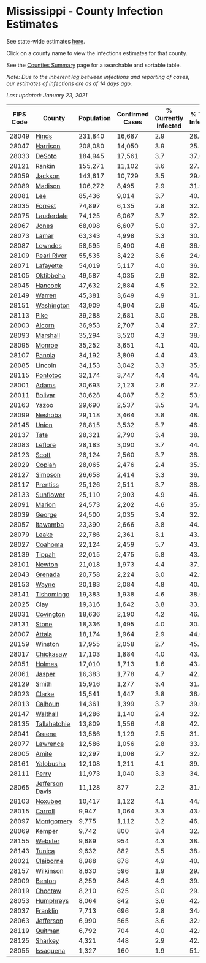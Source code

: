 # Mississippi - County Infection Estimates

See state-wide estimates [here](/infections/us-ms).

Click on a county name to view the infections estimates for that county.

See the [Counties Summary](/infections/summary-counties) page for a searchable and sortable table.

*Note: Due to the inherent lag between infections and reporting of cases, our estimates of infections are as of 14 days ago.*

*Last updated: January 23, 2021*

|   FIPS Code |                             County |   Population |   Confirmed Cases |   % Currently Infected |   % Total Infected |
|-------------|------------------------------------|--------------|-------------------|------------------------|--------------------|
|       28049 |                     [Hinds](hinds) |      231,840 |            16,687 |                    2.9 |               28.8 |
|       28047 |               [Harrison](harrison) |      208,080 |            14,050 |                    3.9 |               25.7 |
|       28033 |                   [DeSoto](desoto) |      184,945 |            17,561 |                    3.7 |               37.0 |
|       28121 |                   [Rankin](rankin) |      155,271 |            11,102 |                    3.6 |               27.5 |
|       28059 |                 [Jackson](jackson) |      143,617 |            10,729 |                    3.5 |               29.0 |
|       28089 |                 [Madison](madison) |      106,272 |             8,495 |                    2.9 |               31.9 |
|       28081 |                         [Lee](lee) |       85,436 |             9,014 |                    3.7 |               40.5 |
|       28035 |                 [Forrest](forrest) |       74,897 |             6,135 |                    2.8 |               32.7 |
|       28075 |           [Lauderdale](lauderdale) |       74,125 |             6,067 |                    3.7 |               32.5 |
|       28067 |                     [Jones](jones) |       68,098 |             6,607 |                    5.0 |               37.8 |
|       28073 |                     [Lamar](lamar) |       63,343 |             4,998 |                    3.3 |               30.7 |
|       28087 |                 [Lowndes](lowndes) |       58,595 |             5,490 |                    4.6 |               36.0 |
|       28109 |         [Pearl River](pearl-river) |       55,535 |             3,422 |                    3.6 |               24.0 |
|       28071 |             [Lafayette](lafayette) |       54,019 |             5,117 |                    4.0 |               36.3 |
|       28105 |             [Oktibbeha](oktibbeha) |       49,587 |             4,035 |                    2.9 |               32.3 |
|       28045 |                 [Hancock](hancock) |       47,632 |             2,884 |                    4.5 |               22.7 |
|       28149 |                   [Warren](warren) |       45,381 |             3,649 |                    4.9 |               31.8 |
|       28151 |           [Washington](washington) |       43,909 |             4,904 |                    2.9 |               45.0 |
|       28113 |                       [Pike](pike) |       39,288 |             2,681 |                    3.0 |               28.1 |
|       28003 |                   [Alcorn](alcorn) |       36,953 |             2,707 |                    3.4 |               27.9 |
|       28093 |               [Marshall](marshall) |       35,294 |             3,520 |                    4.3 |               38.6 |
|       28095 |                   [Monroe](monroe) |       35,252 |             3,651 |                    4.1 |               40.8 |
|       28107 |                   [Panola](panola) |       34,192 |             3,809 |                    4.4 |               43.5 |
|       28085 |                 [Lincoln](lincoln) |       34,153 |             3,042 |                    3.3 |               35.6 |
|       28115 |               [Pontotoc](pontotoc) |       32,174 |             3,747 |                    4.4 |               44.7 |
|       28001 |                     [Adams](adams) |       30,693 |             2,123 |                    2.6 |               27.6 |
|       28011 |                 [Bolivar](bolivar) |       30,628 |             4,087 |                    5.2 |               53.0 |
|       28163 |                     [Yazoo](yazoo) |       29,690 |             2,537 |                    3.5 |               34.1 |
|       28099 |                 [Neshoba](neshoba) |       29,118 |             3,464 |                    3.8 |               48.7 |
|       28145 |                     [Union](union) |       28,815 |             3,532 |                    5.7 |               46.9 |
|       28137 |                       [Tate](tate) |       28,321 |             2,790 |                    3.4 |               38.2 |
|       28083 |                 [Leflore](leflore) |       28,183 |             3,090 |                    3.7 |               44.7 |
|       28123 |                     [Scott](scott) |       28,124 |             2,560 |                    3.7 |               38.2 |
|       28029 |                   [Copiah](copiah) |       28,065 |             2,476 |                    2.4 |               35.9 |
|       28127 |                 [Simpson](simpson) |       26,658 |             2,414 |                    3.3 |               36.3 |
|       28117 |               [Prentiss](prentiss) |       25,126 |             2,511 |                    3.7 |               38.4 |
|       28133 |             [Sunflower](sunflower) |       25,110 |             2,903 |                    4.9 |               46.5 |
|       28091 |                   [Marion](marion) |       24,573 |             2,202 |                    4.6 |               35.0 |
|       28039 |                   [George](george) |       24,500 |             2,035 |                    3.4 |               32.9 |
|       28057 |               [Itawamba](itawamba) |       23,390 |             2,666 |                    3.8 |               44.2 |
|       28079 |                     [Leake](leake) |       22,786 |             2,361 |                    3.1 |               43.3 |
|       28027 |                 [Coahoma](coahoma) |       22,124 |             2,459 |                    5.7 |               43.7 |
|       28139 |                   [Tippah](tippah) |       22,015 |             2,475 |                    5.8 |               43.8 |
|       28101 |                   [Newton](newton) |       21,018 |             1,973 |                    4.4 |               37.5 |
|       28043 |                 [Grenada](grenada) |       20,758 |             2,224 |                    3.0 |               42.9 |
|       28153 |                     [Wayne](wayne) |       20,183 |             2,084 |                    4.8 |               40.2 |
|       28141 |           [Tishomingo](tishomingo) |       19,383 |             1,938 |                    4.6 |               38.0 |
|       28025 |                       [Clay](clay) |       19,316 |             1,642 |                    3.8 |               33.2 |
|       28031 |             [Covington](covington) |       18,636 |             2,190 |                    4.2 |               46.5 |
|       28131 |                     [Stone](stone) |       18,336 |             1,495 |                    4.0 |               30.5 |
|       28007 |                   [Attala](attala) |       18,174 |             1,964 |                    2.9 |               44.0 |
|       28159 |                 [Winston](winston) |       17,955 |             2,058 |                    2.7 |               45.3 |
|       28017 |             [Chickasaw](chickasaw) |       17,103 |             1,884 |                    4.0 |               43.8 |
|       28051 |                   [Holmes](holmes) |       17,010 |             1,713 |                    1.6 |               43.8 |
|       28061 |                   [Jasper](jasper) |       16,383 |             1,778 |                    4.7 |               42.5 |
|       28129 |                     [Smith](smith) |       15,916 |             1,277 |                    3.4 |               31.8 |
|       28023 |                   [Clarke](clarke) |       15,541 |             1,447 |                    3.8 |               36.6 |
|       28013 |                 [Calhoun](calhoun) |       14,361 |             1,399 |                    3.7 |               39.0 |
|       28147 |               [Walthall](walthall) |       14,286 |             1,140 |                    2.4 |               32.9 |
|       28135 |       [Tallahatchie](tallahatchie) |       13,809 |             1,556 |                    4.8 |               42.7 |
|       28041 |                   [Greene](greene) |       13,586 |             1,129 |                    2.5 |               31.5 |
|       28077 |               [Lawrence](lawrence) |       12,586 |             1,056 |                    2.8 |               33.6 |
|       28005 |                     [Amite](amite) |       12,297 |             1,008 |                    2.7 |               32.0 |
|       28161 |             [Yalobusha](yalobusha) |       12,108 |             1,211 |                    4.1 |               39.7 |
|       28111 |                     [Perry](perry) |       11,973 |             1,040 |                    3.3 |               34.2 |
|       28065 | [Jefferson Davis](jefferson-davis) |       11,128 |               877 |                    2.2 |               31.0 |
|       28103 |                 [Noxubee](noxubee) |       10,417 |             1,122 |                    4.1 |               44.9 |
|       28015 |                 [Carroll](carroll) |        9,947 |             1,064 |                    3.3 |               43.0 |
|       28097 |           [Montgomery](montgomery) |        9,775 |             1,112 |                    3.2 |               46.2 |
|       28069 |                   [Kemper](kemper) |        9,742 |               800 |                    3.4 |               32.8 |
|       28155 |                 [Webster](webster) |        9,689 |               954 |                    4.3 |               38.8 |
|       28143 |                   [Tunica](tunica) |        9,632 |               882 |                    3.5 |               38.4 |
|       28021 |             [Claiborne](claiborne) |        8,988 |               878 |                    4.9 |               40.1 |
|       28157 |             [Wilkinson](wilkinson) |        8,630 |               596 |                    1.9 |               29.9 |
|       28009 |                   [Benton](benton) |        8,259 |               848 |                    4.9 |               39.7 |
|       28019 |                 [Choctaw](choctaw) |        8,210 |               625 |                    3.0 |               29.7 |
|       28053 |             [Humphreys](humphreys) |        8,064 |               842 |                    3.6 |               42.4 |
|       28037 |               [Franklin](franklin) |        7,713 |               696 |                    2.8 |               34.6 |
|       28063 |             [Jefferson](jefferson) |        6,990 |               565 |                    3.6 |               32.0 |
|       28119 |                 [Quitman](quitman) |        6,792 |               704 |                    4.0 |               42.0 |
|       28125 |                 [Sharkey](sharkey) |        4,321 |               448 |                    2.9 |               42.3 |
|       28055 |             [Issaquena](issaquena) |        1,327 |               160 |                    1.9 |               51.6 |